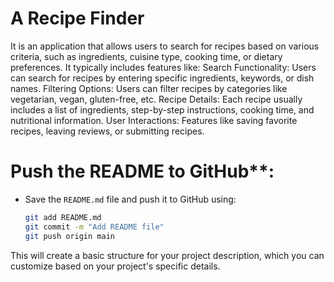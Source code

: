 # A Recipe Finder 

It is an application that allows users to search for recipes based on various criteria, such as ingredients, cuisine type, cooking time, or dietary preferences. It typically includes features like:
Search Functionality: Users can search for recipes by entering specific ingredients, keywords, or dish names.
Filtering Options: Users can filter recipes by categories like vegetarian, vegan, gluten-free, etc.
Recipe Details: Each recipe usually includes a list of ingredients, step-by-step instructions, cooking time, and nutritional information.
User Interactions: Features like saving favorite recipes, leaving reviews, or submitting recipes.


# Push the README to GitHub**:

   - Save the `README.md` file and push it to GitHub using:
     ```bash
     git add README.md
     git commit -m "Add README file"
     git push origin main
     ```

This will create a basic structure for your project description, which you can customize based on your project's specific details.

